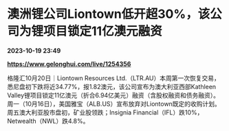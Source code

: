 # 澳洲锂公司Liontown低开超30%，该公司为锂项目锁定11亿澳元融资

**2023-10-19 23:49**

**https://www.gelonghui.com/live/1254356**

格隆汇10月20日｜Liontown Resources Ltd.（LTR.AU）本周第一次恢复交易，悉尼盘初下跌将近34.77%，报1.82澳元，该公司宣布为澳大利亚西部Kathleen Valley锂项目锁定11亿澳元（折合6.94亿美元）融资（含股权融资和债务融资）。周一（10月16日），美国雅宝（ALB.US）宣布放弃对Liontown既定的收购计划。周五澳大利亚股市盘初，矿业股领跌；Insignia Financial（IFL）跌10%，Netwealth（NWL）跌4.8%。